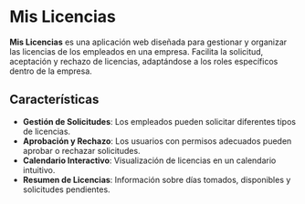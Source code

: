 # Mis Licencias

**Mis Licencias** es una aplicación web diseñada para gestionar y organizar las licencias de los empleados en una empresa. Facilita la solicitud, aceptación y rechazo de licencias, adaptándose a los roles específicos dentro de la empresa.

## Características

- **Gestión de Solicitudes**: Los empleados pueden solicitar diferentes tipos de licencias.
- **Aprobación y Rechazo**: Los usuarios con permisos adecuados pueden aprobar o rechazar solicitudes.
- **Calendario Interactivo**: Visualización de licencias en un calendario intuitivo.
- **Resumen de Licencias**: Información sobre días tomados, disponibles y solicitudes pendientes.
